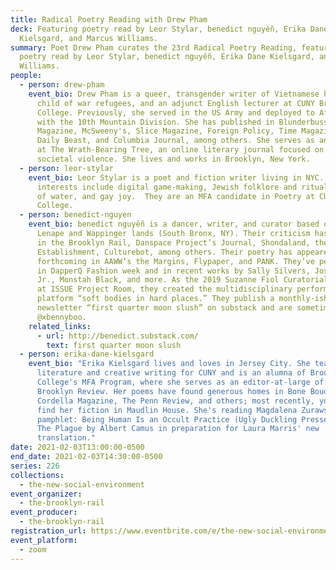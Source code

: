 ```yaml
---
title: Radical Poetry Reading with Drew Pham
deck: Featuring poetry read by Leor Stylar, benedict nguyễn, Erika Dane
  Kielsgard, and Marcus Williams.
summary: Poet Drew Pham curates the 23rd Radical Poetry Reading, featuring
  poetry read by Leor Stylar, benedict nguyễn, Erika Dane Kielsgard, and Marcus
  Williams.
people:
  - person: drew-pham
    event_bio: Drew Pham is a queer, transgender writer of Vietnamese heritage, a
      child of war refugees, and an adjunct English lecturer at CUNY Brooklyn
      College. Previously, she served in the US Army and deployed to Afghanistan
      with the 10th Mountain Division. She has published in Blunderbuss
      Magazine, McSweeny's, Slice Magazine, Foreign Policy, Time Magazine, The
      Daily Beast, and Columbia Journal, among others. She serves as an editor
      at The Wrath-Bearing Tree, an online literary journal focused on themes of
      societal violence. She lives and works in Brooklyn, New York.
  - person: leor-stylar
    event_bio: Leor Stylar is a poet and fiction writer living in NYC.  Their
      interests include digital game-making, Jewish folklore and ritual, bodies
      of water, and gay joy.  They are an MFA candidate in Poetry at CUNY Queens
      College.
  - person: benedict-nguyen
    event_bio: benedict nguyễn is a dancer, writer, and curator based on occupied
      Lenape and Wappinger lands (South Bronx, NY). Their criticism has appeared
      in the Brooklyn Rail, Danspace Project’s Journal, Shondaland, the
      Establishment, Culturebot, among others. Their poetry has appeared or is
      forthcoming in AAWW’s the Margins, Flypaper, and PANK. They’ve performed
      in DapperQ Fashion week and in recent works by Sally Silvers, José Rivera,
      Jr., Monstah Black, and more. As the 2019 Suzanne Fiol Curatorial Fellow
      at ISSUE Project Room, they created the multidisciplinary performance
      platform “soft bodies in hard places.” They publish a monthly-ish
      newsletter “first quarter moon slush” on substack and are sometimes online
      @xbennyboo.
    related_links:
      - url: http://benedict.substack.com/
        text: first quarter moon slush
  - person: erika-dane-kielsgard
    event_bio: "Erika Kielsgard lives and loves in Jersey City. She teaches English
      literature and creative writing for CUNY and is an alumna of Brooklyn
      College's MFA Program, where she serves as an editor-at-large of The
      Brooklyn Review. Her poems have found generous homes in Bone Bouquet,
      Cordella Magazine, The Penn Review, and others; most recently, you can
      find her fiction in Maudlin House. She's reading Magdalena Zurawski's
      pamphlet: Being Human Is an Occult Practice (Ugly Duckling Presse), and
      The Plague by Albert Camus in preparation for Laura Marris' new
      translation."
date: 2021-02-03T13:00:00-0500
end_date: 2021-02-03T14:30:00-0500
series: 226
collections:
  - the-new-social-environment
event_organizer:
  - the-brooklyn-rail
event_producer:
  - the-brooklyn-rail
registration_url: https://www.eventbrite.com/e/the-new-social-environment-226-radical-poetry-with-drew-pham-tickets-138524080253
event_platform:
  - zoom
---
```

